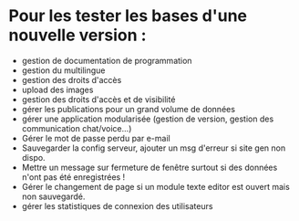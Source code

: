 # Pour les tester les bases d'une nouvelle version :
* gestion de documentation de programmation
* gestion du multilingue
* gestion des droits d'accès
* upload des images
* gestion des droits d'accès et de visibilité
* gérer les publications pour un grand volume de données
* gérer une application modularisée (gestion de version, gestion des communication chat/voice...)
* Gérer le mot de passe perdu par e-mail
* Sauvegarder la config serveur, ajouter un msg d'erreur si site gen non dispo.
* Mettre un message sur fermeture de fenêtre surtout si des données n'ont pas été enregistrées !
* Gérer le changement de page si un module texte editor est ouvert mais non sauvegardé.
* gérer les statistiques de connexion des utilisateurs
